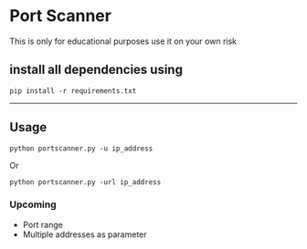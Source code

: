 # Port Scanner

This is only for educational purposes use it on your own risk

## install all dependencies using
```
pip install -r requirements.txt
```
------------

## Usage
```
python portscanner.py -u ip_address
```
Or
```
python portscanner.py -url ip_address
```

### Upcoming
 - Port range
 - Multiple addresses as parameter
